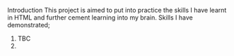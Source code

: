 Introduction
This project is aimed to put into practice the skills I have learnt in HTML 
and further cement learning into my brain.
Skills I have demonstrated;
1. TBC
2. 
